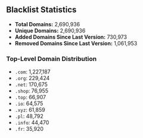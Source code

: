 ## Blacklist Statistics

- **Total Domains:** 2,690,936
- **Unique Domains:** 2,690,936
- **Added Domains Since Last Version:** 730,973
- **Removed Domains Since Last Version:** 1,061,953

### Top-Level Domain Distribution

-  `.com`: 1,227,187
-  `.org`: 229,424
-  `.net`: 170,675
-  `.shop`: 76,955
-  `.top`: 66,907
-  `.io`: 64,575
-  `.xyz`: 61,859
-  `.pl`: 48,792
-  `.info`: 44,470
-  `.fr`: 35,920
